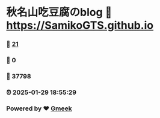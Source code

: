 # 秋名山吃豆腐のblog :link: https://SamikoGTS.github.io 
### :page_facing_up: [21](https://SamikoGTS.github.io/tag.html) 
### :speech_balloon: 0 
### :hibiscus: 37798 
### :alarm_clock: 2025-01-29 18:55:29 
### Powered by :heart: [Gmeek](https://github.com/Meekdai/Gmeek)
